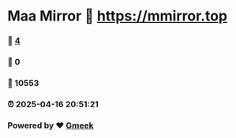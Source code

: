 # Maa Mirror :link: https://mmirror.top 
### :page_facing_up: [4](https://mmirror.top/tag.html) 
### :speech_balloon: 0 
### :hibiscus: 10553 
### :alarm_clock: 2025-04-16 20:51:21 
### Powered by :heart: [Gmeek](https://github.com/Meekdai/Gmeek)
